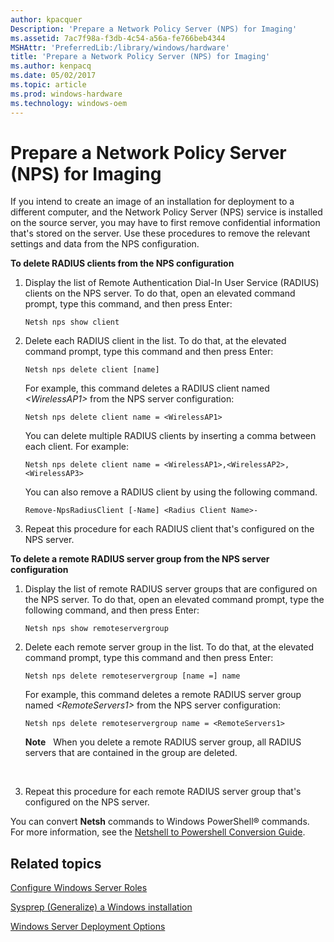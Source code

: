 ```yaml
---
author: kpacquer
Description: 'Prepare a Network Policy Server (NPS) for Imaging'
ms.assetid: 7ac7f98a-f3db-4c54-a56a-fe766beb4344
MSHAttr: 'PreferredLib:/library/windows/hardware'
title: 'Prepare a Network Policy Server (NPS) for Imaging'
ms.author: kenpacq
ms.date: 05/02/2017
ms.topic: article
ms.prod: windows-hardware
ms.technology: windows-oem
---
```


# Prepare a Network Policy Server (NPS) for Imaging


If you intend to create an image of an installation for deployment to a different computer, and the Network Policy Server (NPS) service is installed on the source server, you may have to first remove confidential information that's stored on the server. Use these procedures to remove the relevant settings and data from the NPS configuration.

**To delete RADIUS clients from the NPS configuration**

1.  Display the list of Remote Authentication Dial-In User Service (RADIUS) clients on the NPS server. To do that, open an elevated command prompt, type this command, and then press Enter:

    ```
    Netsh nps show client
    ```

2.  Delete each RADIUS client in the list. To do that, at the elevated command prompt, type this command and then press Enter:

    ```
    Netsh nps delete client [name]
    ```

    For example, this command deletes a RADIUS client named *&lt;WirelessAP1&gt;* from the NPS server configuration:

    ```
    Netsh nps delete client name = <WirelessAP1>
    ```

    You can delete multiple RADIUS clients by inserting a comma between each client. For example:

    ```
    Netsh nps delete client name = <WirelessAP1>,<WirelessAP2>,<WirelessAP3>
    ```

    You can also remove a RADIUS client by using the following command.

    ```
    Remove-NpsRadiusClient [-Name] <Radius Client Name>-
    ```

3.  Repeat this procedure for each RADIUS client that's configured on the NPS server.

**To delete a remote RADIUS server group from the NPS server configuration**

1.  Display the list of remote RADIUS server groups that are configured on the NPS server. To do that, open an elevated command prompt, type the following command, and then press Enter:

    ```
    Netsh nps show remoteservergroup
    ```

2.  Delete each remote server group in the list. To do that, at the elevated command prompt, type this command and then press Enter:

    ```
    Netsh nps delete remoteservergroup [name =] name
    ```

    For example, this command deletes a remote RADIUS server group named *&lt;RemoteServers1&gt;* from the NPS server configuration:

    ```
    Netsh nps delete remoteservergroup name = <RemoteServers1>
    ```

    **Note**  
    When you delete a remote RADIUS server group, all RADIUS servers that are contained in the group are deleted.

     

3.  Repeat this procedure for each remote RADIUS server group that's configured on the NPS server.

You can convert **Netsh** commands to Windows PowerShell® commands. For more information, see the [Netshell to Powershell Conversion Guide](http://go.microsoft.com/fwlink/?LinkId=234734).

## <span id="related_topics"></span>Related topics


[Configure Windows Server Roles](configure-windows-server-roles.md)

[Sysprep (Generalize) a Windows installation](sysprep--generalize--a-windows-installation.md)

[Windows Server Deployment Options](windows-server-deployment-options.md)

 

 






